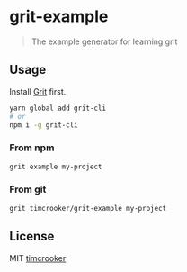 # grit-example

> The example generator for learning grit

## Usage

Install [Grit](https://github.com/TimCrooker/projenerator) first.

```bash
yarn global add grit-cli
# or
npm i -g grit-cli
```

### From npm

```bash
grit example my-project
```

### From git

```bash
grit timcrooker/grit-example my-project
```

## License

MIT [timcrooker](github.com/timcrooker)
